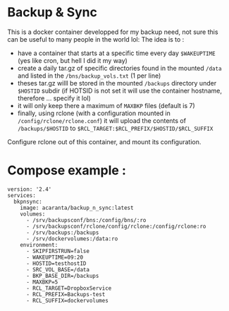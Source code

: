 # Backup & Sync

This is a docker container developped for my backup need, not sure this can be useful to many people in the world lol:
The idea is to :
* have a container that starts at a specific time every day `$WAKEUPTIME` (yes like cron, but hell I did it my way)
* create a daily tar.gz of specific directories found in the mounted `/data` and listed in the `/bns/backup_vols.txt` (1 per line)
* theses tar.gz willl be stored in the mounted `/backups` directory under `$HOSTID` subdir (if HOTSID is not set it will use the container hostname, therefore ... specify it lol)
* it will only keep there a maximum of `MAXBKP` files (default is 7)
* finally, using rclone (with a configuration mounted in `/config/rclone/rclone.conf`) it will upload the contents of `/backups/$HOSTID` to `$RCL_TARGET:$RCL_PREFIX/$HOSTID/$RCL_SUFFIX`

Configure rclone out of this container, and mount its configuration.

# Compose example :
```
version: '2.4'
services:
  bkpnsync:
    image: acaranta/backup_n_sync:latest
    volumes:
      - /srv/backupsconf/bns:/config/bns/:ro 
      - /srv/backupsconf/rclone/config/rclone:/config/rclone:ro
      - /srv/backups:/backups
      - /srv/dockervolumes:/data:ro
    environment:
      - SKIPFIRSTRUN=false
      - WAKEUPTIME=09:20
      - HOSTID=testhostID
      - SRC_VOL_BASE=/data
      - BKP_BASE_DIR=/backups
      - MAXBKP=5
      - RCL_TARGET=DropboxService
      - RCL_PREFIX=Backups-test
      - RCL_SUFFIX=dockervolumes
```
